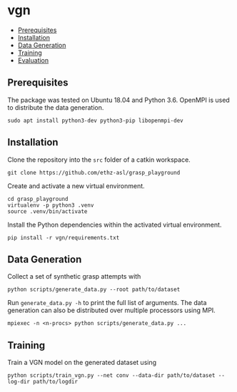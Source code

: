 # vgn

- [Prerequisites](#prerequisites)
- [Installation](#installation)
- [Data Generation](#data-generation)
- [Training](#training)
- [Evaluation](#evaluation)

## Prerequisites

The package was tested on Ubuntu 18.04 and Python 3.6.
OpenMPI is used to distribute the data generation.

```
sudo apt install python3-dev python3-pip libopenmpi-dev
```

## Installation

Clone the repository into the `src` folder of a catkin workspace.

```
git clone https://github.com/ethz-asl/grasp_playground
```

Create and activate a new virtual environment.

```
cd grasp_playground
virtualenv -p python3 .venv
source .venv/bin/activate
```

Install the Python dependencies within the activated virtual environment.

```
pip install -r vgn/requirements.txt
```

## Data Generation

Collect a set of synthetic grasp attempts with

```
python scripts/generate_data.py --root path/to/dataset
```

Run `generate_data.py -h` to print the full list of arguments.
The data generation can also be distributed over multiple processors using MPI.

```
mpiexec -n <n-procs> python scripts/generate_data.py ...
```

## Training

Train a VGN model on the generated dataset using

```
python scripts/train_vgn.py --net conv --data-dir path/to/dataset --log-dir path/to/logdir
```
